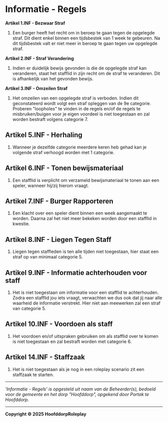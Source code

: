 # Informatie - Regels

**Artikel 1.INF - Bezwaar Straf**

1. Een burger heeft het recht om in beroep te gaan tegen de opgelegde straf. Dit dient enkel binnen een tijdsbestek van 1 week te gebeuren. Na dit tijdsbestek valt er niet meer in beroep te gaan tegen uw opgelegde straf.

**Artikel 2.INF - Straf Verandering**

1. Indien er duidelijk bewijs gevonden is die de opgelegde straf kan veranderen, staat het stafflid in zijn recht om de straf te veranderen. Dit is afhankelijk van het gevonden bewijs.

**Artikel 3.INF - Omzeilen Straf**

1. Het omzeilen van een opgelegde straf is verboden. Indien dit geconstateerd wordt volgt een straf opleggen van de 9e categorie. Proberen "loopholes" te vinden in de regels en/of de regels te misbruiken/buigen voor je eigen voordeel is niet toegestaan en zal worden bestraft volgens categorie 7.

## Artikel 5.INF - Herhaling

1. Wanneer je dezelfde categorie meerdere keren heb gehad kan je volgende straf verhoogd worden met 1 categorie.

## Artikel 6.INF - Tonen bewijsmateriaal

1. Een stafflid is verplicht om verzameld bewijsmateriaal te tonen aan een speler, wanneer hij/zij hierom vraagt.

## Artikel 7.INF - Burger Rapporteren

1. Een klacht over een speler dient binnen een week aangemaakt te worden. Daarna zal het niet meer bekeken worden door een stafflid in kwestie.

## Artikel 8.INF - Liegen Tegen Staff

1. Liegen tegen staffleden is ten alle tijden niet toegestaan, hier staat een straf op van minimaal categorie 5.

## Artikel 9.INF - Informatie achterhouden voor staff

1. Het is niet toegestaan om informatie voor een stafflid te achterhouden. Zodra een stafflid jou iets vraagt, verwachten we dus ook dat jij naar alle waarheid de informatie verstrekt. Hier niet aan meewerken zal een straf van categorie 5.

## Artikel 10.INF - Voordoen als staff

1. Het voordoen en/of uitspraken gebruiken om als stafflid over te komen is niet toegestaan en zal bestraft worden met categorie 6.

## Artikel 14.INF - Staffzaak

1. Het is niet toegestaan als je nog in een roleplay scenario zit een staffzaak te starten.

---

*'Informatie - Regels' is opgesteld uit naam van de Beheerder(s), bedoeld voor de gemeente en het dorp "Hoofddorp", opgekend door Portak te Hoofddorp.*



---

**Copyright © 2025 HoofddorpRoleplay**